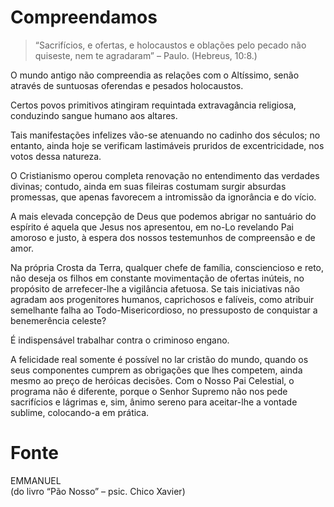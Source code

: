 # Compreendamos

> “Sacrifícios, e ofertas, e holocaustos e oblações pelo pecado não quiseste, nem te agradaram”  – Paulo. (Hebreus, 10:8.)

O mundo antigo não compreendia as relações com o Altíssimo, senão através de suntuosas oferendas e pesados holocaustos.

Certos povos primitivos atingiram requintada extravagância religiosa, conduzindo sangue humano aos altares.

Tais manifestações infelizes vão-se atenuando no cadinho dos séculos; no entanto, ainda hoje se verificam lastimáveis pruridos de excentricidade, nos votos dessa natureza.

O Cristianismo operou completa renovação no entendimento das verdades divinas; contudo, ainda em suas fileiras costumam surgir absurdas promessas, que apenas favorecem a intromissão da ignorância e do vício.

A mais elevada concepção de Deus que podemos abrigar no santuário do espírito é aquela que Jesus nos apresentou, em no-Lo revelando Pai amoroso e justo, à espera dos nossos testemunhos de compreensão e de amor.

Na própria Crosta da Terra, qualquer chefe de família, consciencioso e reto, não deseja os filhos em constante movimentação de ofertas inúteis, no propósito de arrefecer-lhe a vigilância afetuosa. Se tais iniciativas não agradam aos progenitores humanos, caprichosos e falíveis, como atribuir semelhante falha ao Todo-Misericordioso, no pressuposto de conquistar a benemerência celeste?

É indispensável trabalhar contra o criminoso engano.

A felicidade real somente é possível no lar cristão do mundo, quando os seus componentes cumprem as obrigações que lhes competem, ainda mesmo ao preço de heróicas decisões. Com o Nosso Pai Celestial, o programa não é diferente, porque o Senhor Supremo não nos pede sacrifícios e lágrimas e, sim, ânimo sereno para aceitar-lhe a vontade sublime, colocando-a em prática.

# Fonte
EMMANUEL  
(do livro “Pão Nosso” – psic. Chico Xavier)  
